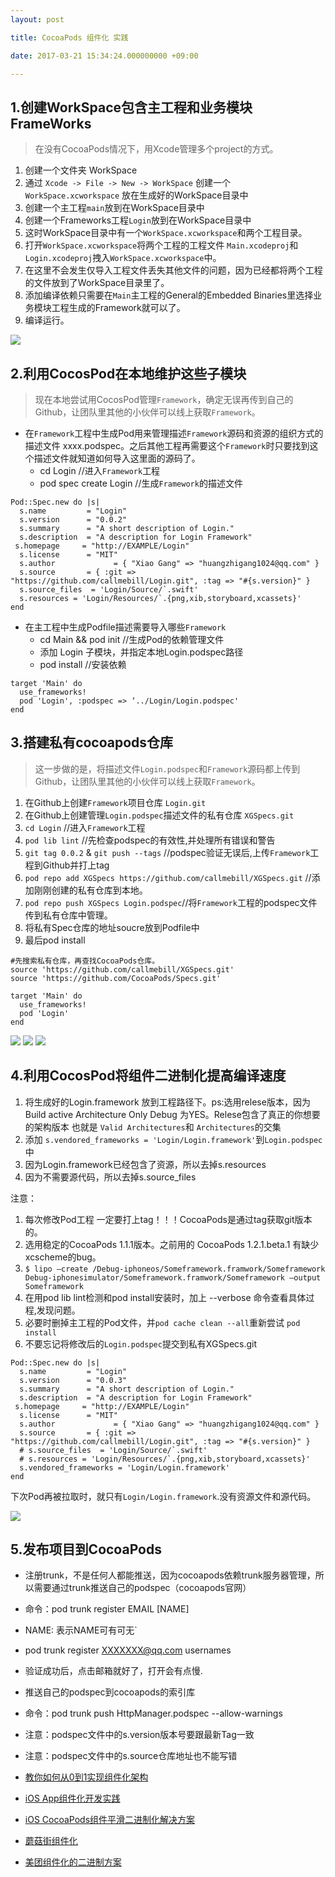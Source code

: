```yaml
---
layout: post

title: CocoaPods 组件化 实践

date: 2017-03-21 15:34:24.000000000 +09:00

---
```


## 1.创建WorkSpace包含主工程和业务模块FrameWorks
> 在没有CocoaPods情况下，用Xcode管理多个project的方式。

1. 创建一个文件夹 WorkSpace 
2. 通过 `Xcode -> File -> New -> WorkSpace` 创建一个 `WorkSpace.xcworkspace` 放在生成好的WorkSpace目录中
3. 创建一个主工程`main`放到在WorkSpace目录中
4. 创建一个Frameworks工程`Login`放到在WorkSpace目录中
5. 这时WorkSpace目录中有一个`WorkSpace.xcworkspace`和两个工程目录。
6. 打开`WorkSpace.xcworkspace`将两个工程的工程文件 `Main.xcodeproj`和`Login.xcodeproj`拽入`WorkSpace.xcworkspace`中。
7. 在这里不会发生仅导入工程文件丢失其他文件的问题，因为已经都将两个工程的文件放到了WorkSpace目录里了。
8. 添加编译依赖只需要在`Main`主工程的General的Embedded Binaries里选择业务模块工程生成的Framework就可以了。
9. 编译运行。

![](/assets/images/WX20170322-153706@2x.png)



## 2.利用CocosPod在本地维护这些子模块
> 现在本地尝试用CocosPod管理`Framework`，确定无误再传到自己的Github，让团队里其他的小伙伴可以线上获取`Framework`。

+ 在`Framework`工程中生成Pod用来管理描述`Framework`源码和资源的组织方式的描述文件 xxxx.podspec。之后其他工程再需要这个`Framework`时只要找到这个描述文件就知道如何导入这里面的源码了。
	+ cd Login //进入`Framework`工程
	+ pod spec create Login //生成`Framework`的描述文件

```
Pod::Spec.new do |s|
  s.name         = "Login"
  s.version      = "0.0.2"
  s.summary      = "A short description of Login."
  s.description  = "A description for Login Framework"
 s.homepage     = "http://EXAMPLE/Login"
  s.license      = "MIT"
  s.author             = { "Xiao Gang" => "huangzhigang1024@qq.com" }
  s.source       = { :git => "https://github.com/callmebill/Login.git", :tag => "#{s.version}" }
  s.source_files  = 'Login/Source/`.swift'
  s.resources = 'Login/Resources/`.{png,xib,storyboard,xcassets}'
end
```

+ 在主工程中生成Podfile描述需要导入哪些`Framework`
	+ cd Main && pod init //生成Pod的依赖管理文件
	+ 添加 Login 子模块，并指定本地Login.podspec路径
	+ pod install //安装依赖

```
target 'Main' do
  use_frameworks!
  pod 'Login', :podspec => ‘../Login/Login.podspec'  
end

```
	
## 3.搭建私有cocoapods仓库
> 这一步做的是，将描述文件`Login.podspec`和`Framework`源码都上传到Github，让团队里其他的小伙伴可以线上获取`Framework`。

1. 在Github上创建`Framework`项目仓库 `Login.git`
2. 在Github上创建管理`Login.podspec`描述文件的私有仓库 `XGSpecs.git`
3. 	`cd Login` //进入`Framework`工程
4. `pod lib lint` //先检查podspec的有效性,并处理所有错误和警告
5. `git tag 0.0.2` & `git push --tags` //podspec验证无误后,上传`Framework`工程到Github并打上tag 
6. `pod repo add XGSpecs https://github.com/callmebill/XGSpecs.git` //添加刚刚创建的私有仓库到本地。
7. `pod repo push XGSpecs Login.podspec`//将`Framework`工程的podspec文件传到私有仓库中管理。
8. 将私有Spec仓库的地址soucre放到Podfile中
9. 最后pod install

```
#先搜索私有仓库，再查找CocoaPods仓库。
source 'https://github.com/callmebill/XGSpecs.git' 
source 'https://github.com/CocoaPods/Specs.git'

target 'Main' do
  use_frameworks!
  pod 'Login' 
end
```
![](/assets/images/WX20170413-134608@2x.png)
![](/assets/images/WX20170413-134700@2x.png)
![](/assets/images/WX20170413-134453@2x.png)


## 4.利用CocosPod将组件二进制化提高编译速度

1. 将生成好的Login.framework 放到工程路径下。ps:选用relese版本，因为Build active Architecture Only Debug 为YES。Relese包含了真正的你想要的架构版本 也就是 `Valid Architectures`和 `Architectures`的交集
2. 添加 `s.vendored_frameworks = 'Login/Login.framework'`到`Login.podspec `中
3. 因为Login.framework已经包含了资源，所以去掉s.resources
4. 因为不需要源代码，所以去掉s.source_files

注意：

1. 每次修改Pod工程 一定要打上tag！！！CocoaPods是通过tag获取git版本的。
2. 选用稳定的CocoaPods 1.1.1版本。之前用的 CocoaPods 1.2.1.beta.1 有缺少xcscheme的bug。
3. `$ lipo –create /Debug-iphoneos/Someframework.framwork/Someframework Debug-iphonesimulator/Someframework.framwork/Someframework –output Someframework`
4. 在用pod lib lint检测和pod install安装时，加上 --verbose 命令查看具体过程,发现问题。
5. 必要时删掉主工程的Pod文件，并`pod cache clean --all`重新尝试 `pod install`
6. 不要忘记将修改后的`Login.podspec`提交到私有XGSpecs.git

```
Pod::Spec.new do |s|
  s.name         = "Login"
  s.version      = "0.0.3"
  s.summary      = "A short description of Login."
  s.description  = "A description for Login Framework"
 s.homepage     = "http://EXAMPLE/Login"
  s.license      = "MIT"
  s.author             = { "Xiao Gang" => "huangzhigang1024@qq.com" }
  s.source       = { :git => "https://github.com/callmebill/Login.git", :tag => "#{s.version}" }
  # s.source_files  = 'Login/Source/`.swift'
  # s.resources = 'Login/Resources/`.{png,xib,storyboard,xcassets}'
  s.vendored_frameworks = 'Login/Login.framework'
end
```
下次Pod再被拉取时，就只有`Login/Login.framework`.没有资源文件和源代码。

![](/assets/images/WX20170324-120831@2x.png)

## 5.发布项目到CocoaPods

+ 注册trunk，不是任何人都能推送，因为cocoapods依赖trunk服务器管理，所以需要通过trunk推送自己的podspec（cocoapods官网）
+ 命令：pod trunk register EMAIL [NAME]
+ NAME: 表示NAME可有可无`
+ pod trunk register XXXXXXX@qq.com usernames
+ 验证成功后，点击邮箱就好了，打开会有点慢.
+ 推送自己的podspec到cocoapods的索引库
+ 命令：pod trunk push HttpManager.podspec --allow-warnings
+ 注意：podspec文件中的s.version版本号要跟最新Tag一致
+ 注意：podspec文件中的s.source仓库地址也不能写错

+ [教你如何从0到1实现组件化架构](http://www.jianshu.com/p/7b4667cde80b)
+ [iOS App组件化开发实践](http://www.yiqixiabigao.com/yin-ke-kong-gu-iosman-man-zu-jian-hua-kai-fa-zhi-lu/)
+ [iOS CocoaPods组件平滑二进制化解决方案](http://www.yiqixiabigao.com/ios-cocoapodszu-jian-ping-hua-er-jin-zhi-hua-fang-an-ji-xiang-xi-jiao-cheng/)
+ [蘑菇街组件化](http://ios.jobbole.com/89259/)
+ [美团组件化的二进制方案](http://www.cocoachina.com/ios/20170427/19136.html)
